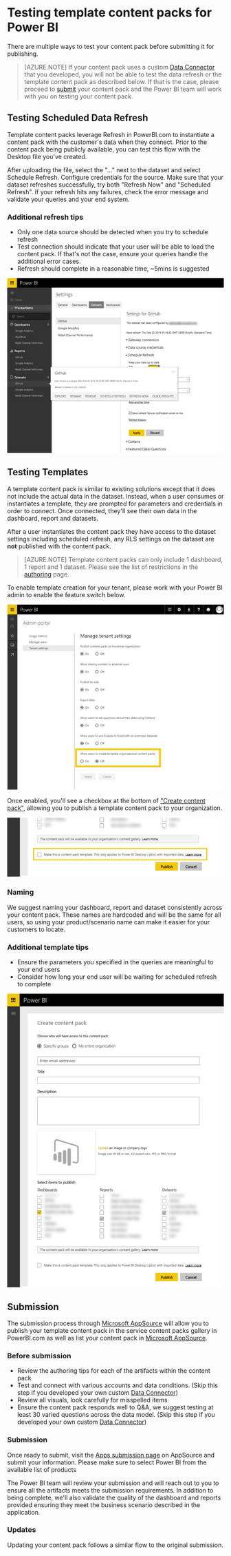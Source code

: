 <properties 
   pageTitle="Testing template content packs for Power BI"
   description="Template Content Pack Testing"
   services="powerbi" 
   documentationCenter="" 
   authors="guyinacube" 
   manager="erikre" 
   backup=""
   editor=""
   tags=""
   qualityFocus="no"
   qualityDate=""/>
 
<tags
   ms.service="powerbi"
   ms.devlang="NA"
   ms.topic="article"
   ms.tgt_pltfrm="NA"
   ms.workload="powerbi"
   ms.date="10/09/2017"
   ms.author="asaxton"/>

# Testing template content packs for Power BI

There are multiple ways to test your content pack before submitting it for publishing.  

> [AZURE.NOTE] If your content pack uses a custom [Data Connector](https://aka.ms/DataConnectors) that you developed, you will not be able to test the data refresh or the template content pack as described below. If that is the case, please proceed to [submit](#submission) your content pack and the Power BI team will work with you on testing your content pack.

## Testing Scheduled Data Refresh
Template content packs leverage Refresh in PowerBI.com to instantiate a content pack with the customer's data when they connect. Prior to the content pack being publicly available, you can test this flow with the Desktop file you've created.

After uploading the file, select the "…" next to the dataset and select Schedule Refresh. Configure credentials for the source. Make sure that your dataset refreshes successfully, try both "Refresh Now" and "Scheduled Refresh". If your refresh hits any failures, check the error message and validate your queries and your end system.

### Additional refresh tips
-	Only one data source should be detected when you try to schedule refresh  
-	Test connection should indicate that your user will be able to load the content pack. If that's not the case, ensure your queries handle the additional error cases.  
-   Refresh should complete in a reasonable time, ~5mins is suggested  

![settings](media/powerbi-developer-content-pack/scheduledrefresh.png)

<a name="templates"></a>
## Testing Templates

A template content pack is similar to existing solutions except that it does not include the actual data in the dataset. Instead, when a user consumes or instantiates a template, they are prompted for parameters and credentials in order to connect. Once connected, they'll see their own data in the dashboard, report and datasets. 

After a user instantiates the content pack they have access to the dataset settings including scheduled refresh, any RLS settings on the dataset are **not** published with the content pack.  

> [AZURE.NOTE] Template content packs can only include 1 dashboard, 1 report and 1 dataset. Please see the list of restrictions in the [authoring](powerbi-developer-content-pack-authoring.md#restrictions)  page. 

To enable template creation for your tenant, please work with your Power BI admin to enable the feature switch below. 

![featureswitch](media/powerbi-developer-content-pack/featureswitch.png)

Once enabled, you'll see a checkbox at the bottom of ["Create content pack"](https://app.powerbi.com/groups/me/publish-content/), allowing you to publish a template content pack to your organization. 

![checkbox](media/powerbi-developer-content-pack/checkbox.png)

### Naming
We suggest naming your dashboard, report and dataset consistently across your content pack. These names are hardcoded and will be the same for all users, so using your product/scenario name can make it easier for your customers to locate.

### Additional template tips
-	Ensure the parameters you specified in the queries are meaningful to your end users
-	Consider how long your end user will be waiting for scheduled refresh to complete

![create](media/powerbi-developer-content-pack/createtemplate.png)

<a name="submission"></a>
## Submission

The submission process through [Microsoft AppSource](https://appsource.microsoft.com/en-us/partners/list-an-app) will allow you to publish your template content pack in the service content packs gallery in PowerBI.com as well as list your content pack in [Microsoft AppSource](http://appsource.microsoft.com).

### Before submission
-	Review the authoring tips for each of the artifacts within the content pack
-	Test and connect with various accounts and data conditions. (Skip this step if you developed your own custom [Data Connector](https://aka.ms/DataConnectors))
-	Review all visuals, look carefully for misspelled items
-	Ensure the content pack responds well to Q&A, we suggest testing at least 30 varied questions across the data model. (Skip this step if you developed your own custom [Data Connector](https://aka.ms/DataConnectors))

### Submission
Once ready to submit, visit the [Apps submission page](https://appsource.microsoft.com/en-us/partners/list-an-app) on AppSource and submit your information. Please make sure to select Power BI from the available list of products

The Power BI team will review your submission and will reach out to you to ensure all the artifacts meets the submission requirements. In addition to being complete, we'll also validate the quality of the dashboard and reports provided ensuring they meet the business scenario described in the application.

### Updates
Updating your content pack follows a similar flow to the original submission. 


